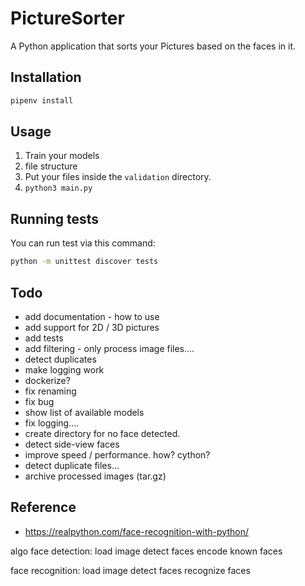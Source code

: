 # PictureSorter
A Python application that sorts your Pictures based on the faces in it.

## Installation

```bash
pipenv install
```

## Usage
1. Train your models
2. file structure
3. Put your files inside the `validation` directory.
4. `python3 main.py`


## Running tests
You can run test via this command:
```bash
python -m unittest discover tests
```

## Todo
- add documentation - how to use
- add support for 2D / 3D pictures
- add tests
- add filtering - only process image files....
- detect duplicates
- make logging work
- dockerize?
- fix renaming
- fix bug
- show list of available models
- fix logging....
- create directory for no face detected.
- detect side-view faces
- improve speed / performance. how? cython?
- detect duplicate files...
- archive processed images (tar.gz)



## Reference
- https://realpython.com/face-recognition-with-python/


algo
  face detection:
    load image
    detect faces
    encode known faces

  face recognition:
    load image
    detect faces
    recognize faces
